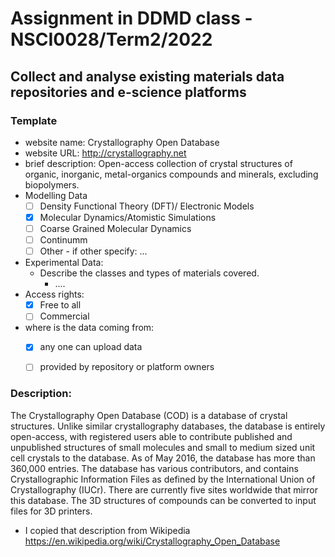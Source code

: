 # Assignment in DDMD class - NSCI0028/Term2/2022

## Collect and analyse existing materials data repositories and e-science platforms 

### Template 
* website name: Crystallography Open Database
* website URL: http://crystallography.net
* brief description: Open-access collection of crystal structures of organic, inorganic, metal-organics compounds and minerals, excluding biopolymers.
* Modelling Data 
  - [ ] Density Functional Theory (DFT)/ Electronic Models
  - [X] Molecular Dynamics/Atomistic Simulations
  - [ ] Coarse Grained Molecular Dynamics
  - [ ] Continumm 
  - [ ] Other
        - if other specify: ...
* Experimental Data: 
  * Describe the classes and types of materials covered. 
    *  ....
* Access rights: 
  - [X] Free to all 
  - [ ] Commercial 
* where is the data coming from:  
  - [X] any one can upload data 
  - [ ] provided by repository or platform owners
 
 
 ### Description:
The Crystallography Open Database (COD) is a database of crystal structures. Unlike similar crystallography databases, the database is entirely open-access, with registered users able to contribute published and unpublished structures of small molecules and small to medium sized unit cell crystals to the database. As of May 2016, the database has more than 360,000 entries. The database has various contributors, and contains Crystallographic Information Files as defined by the International Union of Crystallography (IUCr). There are currently five sites worldwide that mirror this database. The 3D structures of compounds can be converted to input files for 3D printers.
* I copied that description from Wikipedia <https://en.wikipedia.org/wiki/Crystallography_Open_Database>




